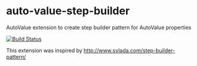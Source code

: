 # auto-value-step-builder
AutoValue extension to create step builder pattern for AutoValue properties

[![Build Status](https://travis-ci.org/sopak/auto-value-step-builder.svg?branch=master)](https://travis-ci.org/sopak/auto-value-step-builder)

This extension was inspired by http://www.svlada.com/step-builder-pattern/

